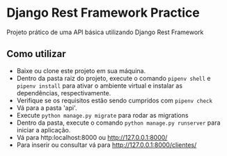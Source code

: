 # Django Rest Framework Practice
Projeto prático de uma API básica utilizando Django Rest Framework

## Como utilizar
- Baixe ou clone este projeto em sua máquina.
- Dentro da pasta raiz do projeto, execute o comando `pipenv shell` e `pipenv install` para ativar o ambiente virtual e instalar as dependências, respectivamente.
- Verifique se os requisitos estão sendo cumpridos com `pipenv check`
- Vá para a pasta 'api'.
- Execute `python manage.py migrate` para rodar as migrations
- Dentro da pasta, execute o comando `python manage.py runserver` para iniciar a aplicação.
- Vá para http:localhost:8000 ou http://127.0.0.1:8000/
- Para inserir ou consultar vá para http://127.0.0.1:8000/clientes/
